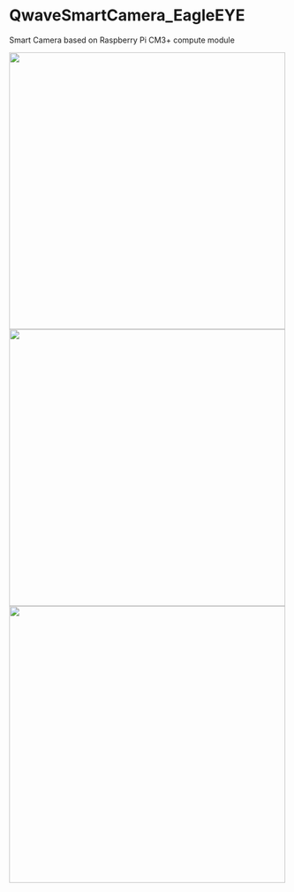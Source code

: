 # QwaveSmartCamera_EagleEYE
 Smart Camera based on Raspberry Pi CM3+ compute module

<img src="https://github.com/QWaveSystems/QwaveSmartCamera_EagleEYE/blob/master/EagleEYE_000.png" height="500">
 
<img src="https://github.com/QWaveSystems/QwaveSmartCamera_EagleEYE/blob/master/EagleEYE_017.jpg" height="500">

<img src="https://github.com/QWaveSystems/QwaveSmartCamera_EagleEYE/blob/master/EagleEYE_011.jpg" height="500">
